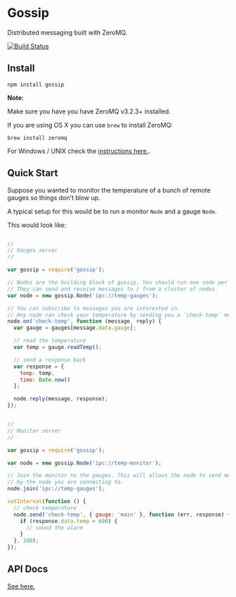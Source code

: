 # Gossip

Distributed messaging built with ZeroMQ.

[![Build Status](https://travis-ci.org/matomesc/gossip.png)](https://travis-ci.org/matomesc/gossip)

## Install

```
npm install gossip
```

**Note:**

Make sure you have you have ZeroMQ v3.2.3+ installed.

If you are using OS X you can use `brew` to install ZeroMQ:

```
brew install zeromq
```

For Windows / UNIX check the [instructions here.](http://www.zeromq.org/intro:get-the-software).

## Quick Start

Suppose you wanted to monitor the temperature of a bunch of remote gauges so things don't blow up.

A typical setup for this would be to run a monitor `Node` and a gauge `Node`.

This would look like:

```javascript

//
// Gauges server
//

var gossip = require('gossip');

// Nodes are the building block of gossip. You should run one node per process.
// They can send and receive messages to / from a cluster of nodes.
var node = new gossip.Node('ipc://temp-gauges');

// You can subscribe to messages you are interested in.
// Any node can check your temperature by sending you a `check-temp` message. Yay!
node.on('check-temp', function (message, reply) {
  var gauge = gauges[message.data.gauge];

  // read the temperature
  var temp = gauge.readTemp();

  // send a response back
  var response = {
    temp: temp,
    time: Date.now()
  };

  node.reply(message, response);
});


//
// Monitor server
//

var gossip = require('gossip');

var node = new gossip.Node('ipc://temp-monitor');

// Join the monitor to the gauges. This will allows the node to send messages to any nodes that are known
// by the node you are connecting to.
node.join('ipc://temp-gauges');

setInterval(function () {
  // check temperature
  node.send('check-temp', { gauge: 'main' }, function (err, response) {
    if (response.data.temp > 600) {
      // sound the alarm
    }
  }, 100);
});
```

## API Docs

[See here.](http://github.com)